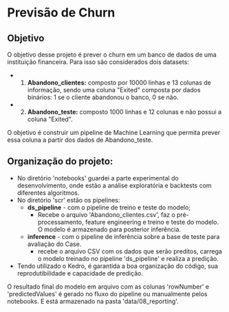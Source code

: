 # Previsão de Churn

## Objetivo

O objetivo desse projeto é prever o churn em um banco de dados de uma instituição financeira. Para isso são considerados dois datasets: 

- 1. **Abandono_clientes:** composto por 10000 linhas e 13 colunas de informação, sendo uma coluna "Exited" composta por dados binários: 1 se o cliente abandonou o banco, 0 se não.
- 2. **Abandono_teste:** composto 1000 linhas e 12 colunas e não possui a coluna "Exited".

O objetivo é construir um pipeline de Machine Learning que permita prever essa coluna a partir dos dados de Abandono_teste.


## Organização do projeto:

- No diretório 'notebooks' guardei a parte experimental do desenvolvimento, onde estão a análise exploratória e backtests com diferentes algoritmos.
- No diretório 'scr' estão os pipelines:
    - **ds_pipeline** - com o pipeline de treino e teste do modelo;
        - Recebe o arquivo 'Abandono_clientes.csv', faz o pré-processamento, feature engineering e treino e teste do modelo. O modelo é armazenado para posterior inferência.
    - **inference** - com o pipeline de inferência sobre a base de teste para avaliação do Case.
        - recebe o arquivo CSV com os dados que serão preditos, carrega o modelo treinado no pipeline 'ds_pipeline' e realiza a predição.
- Tendo utilizado o Kedro, é garantida a boa organização do código, sua reprodutibilidade e capacidade de predição.

O resultado final do modelo em arquivo com as colunas 'rowNumber' e 'predictedValues' é gerado no fluxo do pipeline ou manualmente pelos notebooks. E está armazenado na pasta 'data/08_reporting'.
